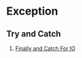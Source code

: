 # Exception


## Try and Catch
1. [Finally and Catch For IO](http://www.javapractices.com/topic/TopicAction.do?Id=25)
